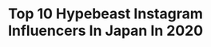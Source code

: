 ---
title: Top 10 Hypebeast Instagram Influencers In Japan In 2020
description: >-
  Find top hypebeast Instagram influencers in Japan in 2020. Most popular hashtags: #hypebeast #moodygrams #hbouthere #outfitsociety.
platform: Instagram
hits: 78
text_top: Identify the most popular Instagram influencers on inBeat.
text_bottom: Our database holds 78 Instagram influencers like this in Japan for you to work with.
profiles:
  - username: "hy_ym0207"
    fullname: >-
      HiROYUKi
    bio: >-
      made in Japan🇯🇵
    location: "Japan"
    followers: 13243
    engagement: 421
    commentsToLikes: 0.056319
    id: ckaotjspuw8bb0i786dr7bnc7
    verified: false
    hashtags: "#airfearofgod, #airfearofgod1, #snkrskickcheck, #fearofgodla"
  - username: "taishi4609"
    fullname: >-
      TAISHI
    bio: >-
      👦🏻-🇯🇵(たいし) Sneakers-streetwear👟👘 3本線の人 足元倶楽部feat-you⇩
    location: "Japan"
    followers: 18070
    engagement: 531
    commentsToLikes: 0.011066
    id: ck5qbh9oplm5d0i11v52xwd7u
    verified: false
    hashtags: "#simplefits, #hypedstreets, #yeezy700, #outfitsociety"
  - username: "ssym.ry"
    fullname: >-
      SHIMO.®
    bio: >-
      JPN🇯🇵'96🗓 Tokyo🗼 Fashion ♻️ Sneaker 🙏Please follow me🙏 @_nextreet_
    location: "Japan"
    followers: 14459
    engagement: 461
    commentsToLikes: 0.023609
    id: ck8tdknt63pao0j78ct3jbv0m
    verified: false
    hashtags: "#povoutfit, #newbalance993, #jjjjound, #stayhome"
  - username: "109_sucha"
    fullname: >-
      sucha®
    bio: >-
      ambassador @_nextreet_ @street_zyoshi_ lover @jordan_porcini
    location: "Japan"
    followers: 5398
    engagement: 913
    commentsToLikes: 0.000656
    id: ck9wdgdkafid30j78ii7pvy1e
    verified: false
    hashtags: "#streak, #sneaker, #streetfashion, #streetstyle"
  - username: "ldn2hk"
    fullname: >-
      LDN2HK
    bio: >-
      • Global #Fashion & #Streetwear Curator • London•Oslo•TX•HK•NYC•LA•#Tokyo • @Visionarism APAC Division • Inquiries. Landy@visionarism.com
    location: "Japan"
    followers: 120628
    engagement: 88
    commentsToLikes: 0.036453
    id: ck0vy6arf2fmn0i1921qggb7t
    verified: false
    hashtags: "#sacaiblazer, #brkicks, #complexkicks, #lvsupreme"
  - username: "kaiser.ki"
    fullname: >-
      Takumi Kaizaki｜Tokyo 🇯🇵
    bio: >-
      I'm back in IG. 📩 ka1zaki0818@gmail.com or DM
    location: "Japan"
    followers: 42278
    engagement: 1493
    commentsToLikes: 0.024689
    id: ckaoszrdjtqew0i780p4eolnb
    verified: false
    hashtags: "#streetphotography, #citygrammers, #ig, #gramslayers"
  - username: "akiraharigae"
    fullname: >-
      AKIRA 👹
    bio: >-
      🇵🇭 | @sonyalpha a7riii | 🇯🇵 📧 harigaekira@gmail.com 📍JP 📸|📽|💻 DM/e-mail for rates/business
    location: "Japan"
    followers: 27702
    engagement: 534
    commentsToLikes: 0.018164
    id: ck0ua5dj5beeb0i195tnh9v77
    verified: false
    hashtags: "#creative, #createinspire, #hsdailyfeature, #heatercentral"
  - username: "changekie"
    fullname: >-
      Worapoom Change Chueawanit​
    bio: >-
      Father,Husband,Entrepreneur,Sneakers Collector All Shoes are mine 🚩 *Personal Collection* My Passion 😍 *nothing for sell here* No Business ⛔
    location: "Japan"
    followers: 16245
    engagement: 850
    commentsToLikes: 0.109732
    id: ck5btmay9g7wn0i11ok09l8cz
    verified: false
    hashtags: "#thesolesupplier, #sneakershouts, #nbdaily, #klekttakeover"
  - username: "yako_flpr3"
    fullname: >-
      Naohiro Yako
    bio: >-
      🎥flapper3 inc. Director / 💻VJ / 🎵Bunkai-Kei records CEO / 📷 α7Riii / 🗡 @fatal.frames / 🇯🇵Tokyo
    location: "Japan"
    followers: 83362
    engagement: 667
    commentsToLikes: 0.014084
    id: ck0w40ojdw7g20i19zz0o9ztu
    verified: false
    hashtags: "#huffpostgram, #wonderful, #voyaged, #heatercentral"
  - username: "35mmfullsize"
    fullname: >-
      AKIRA
    bio: >-
      Niigata, Japan (21) 35mmfullsize@gmail.com
    location: "Japan"
    followers: 37725
    engagement: 900
    commentsToLikes: 0.015125
    id: ck0twxcx3h5fw0i191ddnu8cz
    verified: false
    hashtags: "#discoverearth, #reels, #hypebeast, #japan"
---
